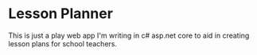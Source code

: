 # Lesson Planner

This is just a play web app I'm writing in c# asp.net core to aid in creating lesson plans for school teachers.